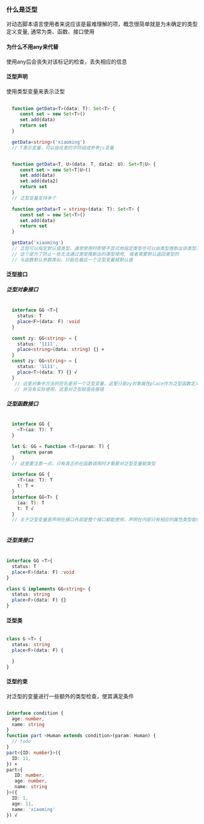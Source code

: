 ### 什么是泛型
对动态脚本语言使用者来说应该是最难理解的项，概念很简单就是为未确定的类型定义变量, 通常为类、函数、接口使用  


#### 为什么不用any来代替

使用any后会丧失对该标记的检查，丢失相应的信息


#### 泛型声明
使用类型变量来表示泛型
``` typescript
  
  function getData<T>(data: T): Set<T> {
     const set = new Set<T>()
     set.add(data)
     return set
  }

  getData<string>('xiaoming')
  // T表示变量，可以由任意的字符组成参考js变量


  function getData<T, U>(data: T, data2: U): Set<T|U> {
     const set = new Set<T|U>()
     set.add(data)
     set.add(data2)
     return set
  }
  // 泛型变量支持多个

  function getData<T = string>(data: T): Set<T> {
     const set = new Set<T>()
     set.add(data)
     return set
  }

  getData('xiaoming')
  // 泛型可以指定默认值类型，通常使用时即使不显式地指定类型也可以由类型推断出该类型，
  // 这个是为了防止一些无法通过类型推断出的类型使用, 或者需要默认返回类型的
  // 与函数默认参数类似，只能在最后一个泛型变量赋默认值

```

#### 泛型接口

##### 泛型对象接口
``` typescript
  
  interface GG <T>{
    status: T
    place<F>(data: F) :void
  }

  const zy: GG<string> = {
    status: '1111',
    place<string>(data: string) {} ×
  }
  const zy: GG<string> = {
    status: '1111',
    place<T>(data: T) {} √
  }
   // 这里对象中方法的签名是另一个泛型变量，这里只是zy对象属性place作为泛型函数定义了，
   // 并没有实际使用，这里对泛型赋值会报错
```

##### 泛型函数接口
``` typescript

  interface GG {
    <T>(aa: T): T
  }

  let G: GG = function <T>(param: T) {
     return param
  }
  // 这里要注意一点，只有真正的在函数调用时才需要对泛型变量赋类型

  interface GG {
    <T>(aa: T): T
    t: T ×
  }
  interface GG<T> {
    (aa: T): T 
    t: T √
  }
  // 关于泛型变量是声明在接口外部是整个接口都能使用，声明在内部只有相应的属性类型能使用
  
```

##### 泛型类接口
``` typescript
  
interface GG <T>{
  status: T
  place<F>(data: F) :void
}

class G implements GG<string> {
  status: string
  place<F>(data: F) {}
}
```

#### 泛型类
``` typescript

class G <T> {
  status: string
  place<F>(data: F) {

  }
}
```

#### 泛型约束
对泛型的变量进行一些额外的类型检查，使其满足条件
``` typescript

interface condition {
  age: number,
  name: string
}
function part <Human extends condition>(param: Human) {
  // todo
}
part<{ID: number}>({
  ID: 11,
}) ×
part<{
   ID: number, 
   age: number,
   name: string
}>({
  ID: 1,
  age: 11,
  name: 'xiaoming'
}) √
```